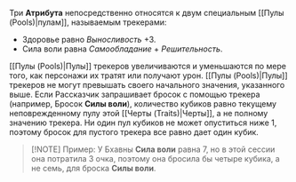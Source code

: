Три **Атрибута** непосредственно относятся к двум специальным [[Пулы (Pools)|пулам]], называемым трекерами:

- Здоровье равно *Выносливость* +3. 
- Сила воли равна *Самообладание* + *Решительность*. 

[[Пулы (Pools)|Пулы]] трекеров увеличиваются и уменьшаются по мере того, как персонажи их тратят или получают урон. [[Пулы (Pools)|Пулы]] трекеров не могут превышать своего начального значения, указанного выше. Если Рассказчик запрашивает бросок с помощью трекера (например, Бросок **Силы воли**), количество кубиков равно текущему неповрежденному пулу этой [[Черты (Traits)|Черты]], а не полному значению трекера. Ни один пул кубиков не может опуститься ниже 1, поэтому бросок для пустого трекера все равно дает один кубик.

> [!NOTE] Пример: 
> У Бхавны **Сила воли** равна 7, но в этой сессии она потратила 3 очка, поэтому она бросила бы четыре кубика, а не семь, для броска **Силы воли**.